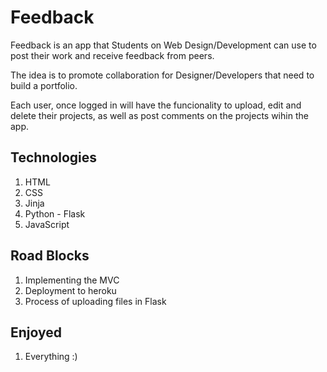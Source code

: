 # Feedback

Feedback is an app that Students on Web Design/Development can use  to post their work and receive feedback from peers.

The idea is to promote collaboration for Designer/Developers that need to build a portfolio.  

Each user, once logged in will have the funcionality to upload, edit and delete their projects, as well as post comments on the projects wihin the app.

## Technologies
1. HTML
2. CSS
3. Jinja
4. Python - Flask
5. JavaScript

## Road Blocks

1. Implementing the MVC
2. Deployment to heroku
3. Process of uploading files in Flask

## Enjoyed

1. Everything :) 

